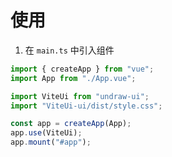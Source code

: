 # 使用

1. 在 `main.ts` 中引入组件

```ts
import { createApp } from "vue";
import App from "./App.vue";

import ViteUi from "undraw-ui";
import "ViteUi-ui/dist/style.css";

const app = createApp(App);
app.use(ViteUi);
app.mount("#app");
```
